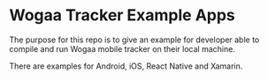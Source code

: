 # Wogaa Tracker Example Apps

The purpose for this repo is to give an example for developer able to compile and run Wogaa mobile tracker on their local machine.

There are examples for Android, iOS, React Native and Xamarin.